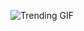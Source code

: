 
<!-- GIF_SECTION -->
![Trending GIF](https://media0.giphy.com/media/v1.Y2lkPThiYjIxNzcyZDF2cHc5bmhtemw2cXloZXd3MThtMWJ5bDVuc2RmNDY4NmdkYXUxaSZlcD12MV9naWZzX3NlYXJjaCZjdD1n/RjrCRXwkOGf9zVlfxc/giphy.gif)
<!-- END_GIF_SECTION -->
